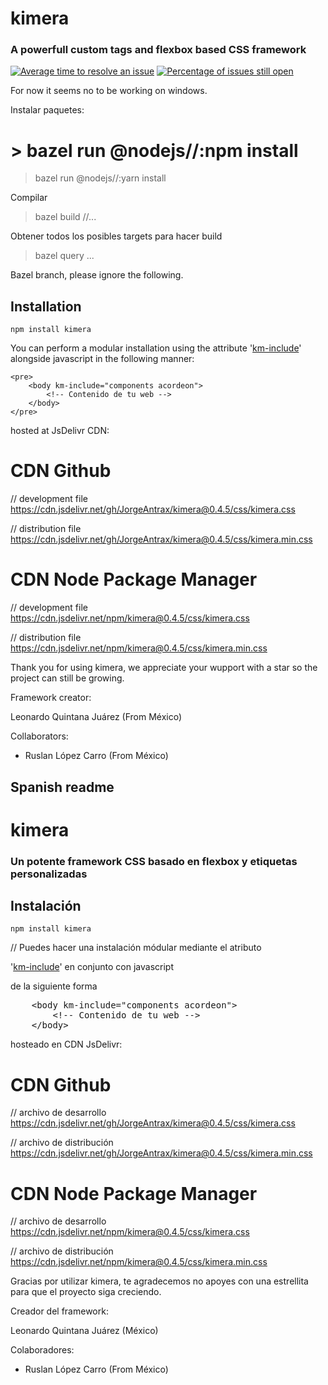 # kimera
### A powerfull custom tags and flexbox based CSS framework
[![Average time to resolve an issue](http://isitmaintained.com/badge/resolution/JorgeAntrax/kimera.svg)](http://isitmaintained.com/project/JorgeAntrax/kimera "Average time to resolve an issue")
[![Percentage of issues still open](http://isitmaintained.com/badge/open/JorgeAntrax/kimera.svg)](http://isitmaintained.com/project/JorgeAntrax/kimera "Percentage of issues still open")

For now it seems no to be working on windows.

Instalar paquetes:
# > bazel run @nodejs//:npm install
> bazel run  @nodejs//:yarn install

Compilar
> bazel build //...

Obtener todos los posibles targets para hacer build
> bazel query ...

Bazel branch, please ignore the following.

Installation
----

    npm install kimera

You can perform a modular installation using the attribute '<a href="http://kimera.comli.com">km-include</a>' alongside javascript in the following manner:

    <pre>
    	<body km-include="components acordeon">
	    	<!-- Contenido de tu web -->
	    </body>
    </pre>


hosted at JsDelivr CDN:

# CDN Github

// development file
https://cdn.jsdelivr.net/gh/JorgeAntrax/kimera@0.4.5/css/kimera.css

// distribution file
https://cdn.jsdelivr.net/gh/JorgeAntrax/kimera@0.4.5/css/kimera.min.css

# CDN Node Package Manager

// development file
https://cdn.jsdelivr.net/npm/kimera@0.4.5/css/kimera.css

// distribution file
https://cdn.jsdelivr.net/npm/kimera@0.4.5/css/kimera.min.css

Thank you for using kimera, we appreciate your wupport with a star so the project can still be growing.

Framework creator:

Leonardo Quintana Juárez  (From México)

Collaborators:

* Ruslan López Carro (From México)


Spanish readme
--

# kimera
### Un potente framework CSS basado en flexbox y etiquetas personalizadas

Instalación
----

    npm install kimera

// Puedes hacer una instalación módular mediante el atributo

'<a href="http://kimera.comli.com">km-include</a>' en conjunto con javascript

de la siguiente forma
<pre>
	&ltbody km-include="components acordeon"&gt
		&lt!-- Contenido de tu web --&gt
	&lt/body&gt
</pre>


hosteado en CDN JsDelivr:

# CDN Github

// archivo de desarrollo
https://cdn.jsdelivr.net/gh/JorgeAntrax/kimera@0.4.5/css/kimera.css

// archivo de distribución
https://cdn.jsdelivr.net/gh/JorgeAntrax/kimera@0.4.5/css/kimera.min.css

# CDN Node Package Manager

// archivo de desarrollo
https://cdn.jsdelivr.net/npm/kimera@0.4.5/css/kimera.css

// archivo de distribución
https://cdn.jsdelivr.net/npm/kimera@0.4.5/css/kimera.min.css

Gracias por utilizar kimera, te agradecemos no apoyes con una estrellita
para que el proyecto siga creciendo.

Creador del framework:

Leonardo Quintana Juárez  (México)

Colaboradores:

* Ruslan López Carro (From México)
